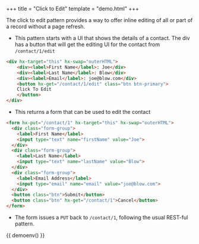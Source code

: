 +++
title = "Click to Edit"
template = "demo.html"
+++

The click to edit pattern provides a way to offer inline editing of all or part of a record without a page refresh.

* This pattern starts with a UI that shows the details of a contact.  The div has a button that will get the editing UI for the contact from `/contact/1/edit`

```html
<div hx-target="this" hx-swap="outerHTML">
    <div><label>First Name</label>: Joe</div>
    <div><label>Last Name</label>: Blow</div>
    <div><label>Email</label>: joe@blow.com</div>
    <button hx-get="/contact/1/edit" class="btn btn-primary">
    Click To Edit
    </button>
</div>
```

* This returns a form that can be used to edit the contact

```html
<form hx-put="/contact/1" hx-target="this" hx-swap="outerHTML">
  <div class="form-group">
    <label>First Name</label>
    <input type="text" name="firstName" value="Joe">
  </div>
  <div class="form-group">
    <label>Last Name</label>
    <input type="text" name="lastName" value="Blow">
  </div>
  <div class="form-group">
    <label>Email Address</label>
    <input type="email" name="email" value="joe@blow.com">
  </div>
  <button class="btn">Submit</button>
  <button class="btn" hx-get="/contact/1">Cancel</button>
</form>
```

* The form issues a `PUT` back to `/contact/1`, following the usual REST-ful pattern.

{{ demoenv() }}

<script>
    //=========================================================================
    // Fake Server Side Code
    //=========================================================================

    // data
    var contact = {
        "firstName" : "Joe",
        "lastName" : "Blow",
        "email" : "joe@blow.com"
    };

    // routes
    init("/contact/1", function(request){
        return displayTemplate(contact);
    });

    onGet("/contact/1/edit", function(request){
        return formTemplate(contact);
    });

    onPut("/contact/1", function (req, params) {
        contact.firstName = params['firstName'];
        contact.lastName = params['lastName'];
        contact.email = params['email'];
        return displayTemplate(contact);
    });

    // templates
    function formTemplate(contact) {
return `<form hx-put="/contact/1" hx-target="this" hx-swap="outerHTML">
  <div>
    <label for="firstName">First Name</label>
    <input autofocus type="text" id="firstName" name="firstName" value="${contact.firstName}">
  </div>
  <div class="form-group">
    <label for="lastName">Last Name</label>
    <input type="text" id="lastName" name="lastName" value="${contact.lastName}">
  </div>
  <div class="form-group">
    <label for="email">Email Address</label>
    <input type="email" id="email" name="email" value="${contact.email}">
  </div>
  <button class="btn" type="submit">Submit</button>
  <button class="btn" hx-get="/contact/1">Cancel</button>
</form>`
    }

    function displayTemplate(contact) {
        return `<div hx-target="this" hx-swap="outerHTML">
    <div><label>First Name</label>: ${contact.firstName}</div>
    <div><label>Last Name</label>: ${contact.lastName}</div>
    <div><label>Email Address</label>: ${contact.email}</div>
    <button hx-get="/contact/1/edit" class="btn btn-primary">
    Click To Edit
    </button>
</div>`;
    }
</script>
